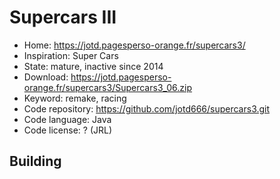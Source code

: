 # Supercars III

- Home: https://jotd.pagesperso-orange.fr/supercars3/
- Inspiration: Super Cars
- State: mature, inactive since 2014
- Download: https://jotd.pagesperso-orange.fr/supercars3/Supercars3_06.zip
- Keyword: remake, racing
- Code repository: https://github.com/jotd666/supercars3.git
- Code language: Java
- Code license: ? (JRL)

## Building
